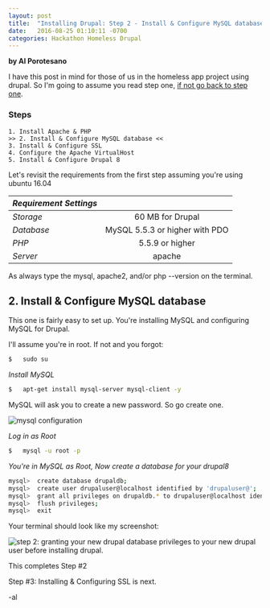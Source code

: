 ```yaml
---
layout: post
title:  "Installing Drupal: Step 2 - Install & Configure MySQL database"
date:   2016-08-25 01:10:11 -0700
categories: Hackathon Homeless Drupal
---
```

**by Al Porotesano**

I have this post in mind for those of us in the homeless app project using drupal. So I'm going to assume you read step one, [if not go back to step one](/_posts/2016-08-21-Installing_Drupal_step1.markdown).

### Steps ###

	1. Install Apache & PHP
	>> 2. Install & Configure MySQL database <<
	3. Install & Configure SSL
	4. Configure the Apache VirtualHost
	5. Install & Configure Drupal 8

Let's revisit the requirements from the first step assuming you're using ubuntu 16.04

| *Requirement Settings*	|            |
|----------|:-------------:|
| *Storage* 	| 60 MB for Drupal |
| *Database*	| MySQL 5.5.3 or higher with PDO |
| *PHP* 		| 5.5.9 or higher |
| *Server* 		| apache |

As always type the mysql, apache2, and/or php --version on the terminal.

## 2. Install & Configure MySQL database ##

This one is fairly easy to set up. You're installing MySQL and configuring MySQL for Drupal.

I'll assume you're in root. If not and you forgot:

```sh
$ 	sudo su
```

*Install MySQL*

```sh
$ 	apt-get install mysql-server mysql-client -y
```

MySQL will ask you to create a new password. So go create one.

![mysql configuration](http://i.imgur.com/stjKaPV.png)

*Log in as Root*

```sh
$ 	mysql -u root -p
```

*You're in MySQL as Root, Now create a database for your drupal8*


```sh
mysql> 	create database drupaldb;
mysql> 	create user drupaluser@localhost identified by 'drupaluser@';
mysql> 	grant all privileges on drupaldb.* to drupaluser@localhost identified by 'drupaluser@';
mysql> 	flush privileges;
mysql> 	exit
```
Your terminal should look like my screenshot:

![step 2: granting your new drupal database privileges to your new drupal user before installing drupal.](http://i.imgur.com/uJA4qfE.png)

This completes Step #2

Step #3: Installing & Configuring SSL is next.

-al
